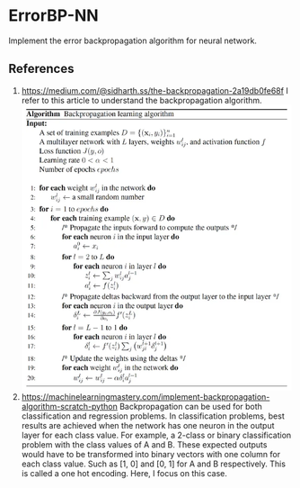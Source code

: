 # ErrorBP-NN
Implement the error backpropagation algorithm for neural network.

## References
1. https://medium.com/@sidharth.ss/the-backpropagation-2a19db0fe68f
I refer to this article to understand the backpropagation algorithm.
![**Algorithm: Backpropagation learning algorithm**](Algorithm-BP.png)
2. https://machinelearningmastery.com/implement-backpropagation-algorithm-scratch-python
Backpropagation can be used for both classification and regression problems. In classification problems, best results are achieved when the network has one neuron in the output layer for each class value. For example, a 2-class or binary classification problem with the class values of A and B. These expected outputs would have to be transformed into binary vectors with one column for each class value. Such as [1, 0] and [0, 1] for A and B respectively. This is called a one hot encoding. Here, I focus on this case.